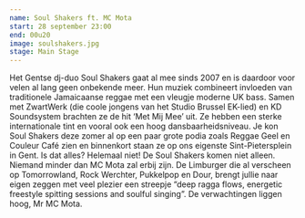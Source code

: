 ```yaml
---
name: Soul Shakers ft. MC Mota
start: 28 september 23:00
end: 00u20
image: soulshakers.jpg
stage: Main Stage
---
```

Het Gentse dj-duo Soul Shakers gaat al mee sinds 2007 en is daardoor voor velen al lang geen onbekende meer. Hun muziek combineert invloeden van traditionele Jamaicaanse reggae met een vleugje moderne UK bass. Samen met ZwartWerk (die coole jongens van het Studio Brussel EK-lied) en KD Soundsystem brachten ze de hit ‘Met Mij Mee’ uit. Ze hebben een sterke internationale tint en vooral ook een hoog dansbaarheidsniveau. Je kon Soul Shakers deze zomer al op een paar grote podia zoals Reggae Geel en Couleur Café zien en binnenkort staan ze op ons eigenste Sint-Pietersplein in Gent. Is dat alles? Helemaal niet! De Soul Shakers komen niet alleen. Niemand minder dan MC Mota zal erbij zijn. De Limburger die al verscheen op Tomorrowland, Rock Werchter, Pukkelpop en Dour, brengt jullie naar eigen zeggen met veel plezier een streepje “deep ragga flows, energetic freestyle spitting sessions and soulful singing”. De verwachtingen liggen hoog, Mr MC Mota.
